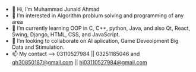 - 👋 Hi, I’m Muhammad Junaid Ahmad 
- 👀 I’m interested in Algorithm problum solving and programming of any area 
- 🌱 I’m currently learning OOP in C, C++, python, Java, and also Qt, React, Swing, Django, HTML, CSS, and JavaScript.
- 💞️ I’m looking to collaborate on AI aplication, Game Deveolpment Big Data and Stimulation. 
- 📫 My contact -->  03110527984 || 03251185046 and qh30850187@gmail.com || hj03110527984@gmail.com

<!---
Junaid-6/Junaid-6 is a ✨ special ✨ repository because its `README.md` (this file) appears on your GitHub profile.
You can click the Preview link to take a look at your changes.
--->
